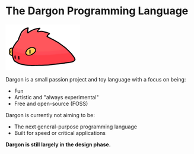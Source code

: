 # The Dargon Programming Language

<img src="res/img/dard_the_dragon.png" alt="dard" width="200"/>

Dargon is a small passion project and toy language with a focus on being:

- Fun
- Artistic and "always experimental"
- Free and open-source (FOSS)

Dargon is currently not aiming to be:

- The next general-purpose programming language
- Built for speed or critical applications

**Dargon is still largely in the design phase.** 
